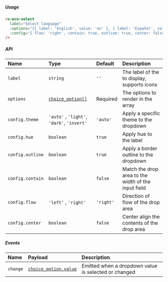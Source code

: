 ##### Usage

```html
<v-eco-select
  label="Select language"
  :options="[{ label: 'English', value: 'en' }, { label: 'Español', value: 'es' }]"
  :config="{ flow: 'right', contain: true, outline: true, center: false, theme: 'auto', hue: false }"
/>
```

##### API

| Name             | Type                                       | Default   | Description                                         |
| :--------------- | :----------------------------------------- | :-------- | :-------------------------------------------------- |
| `label`          | `string`                                   | `''`      | The label of the to display, supports icons         |
| `options`        | [`choice_option[]`](/guide/types)          | Required  | The options to render in the array                  |
| `config.theme`   | `'auto'` , `'light'`, `'dark'`, `'invert'` | `'auto'`  | Apply a specific theme to the dropdown              |
| `config.hue`     | `boolean`                                  | `true`    | Apply hue to the label                              |
| `config.outline` | `boolean`                                  | `true`    | Apply a border outline to the dropdown              |
| `config.contain` | `boolean`                                  | `false`   | Match the drop area to the width of the input field |
| `config.flow`    | `'left'` , `'right'`                       | `'right'` | Direction of flow of the drop area                  |
| `config.center`  | `boolean`                                  | `false`   | Center align the contents of the drop area          |

##### Events

| Name     | Payload                               | Description                                          |
| :------- | :------------------------------------ | :--------------------------------------------------- |
| `change` | [`choice_option.value`](/guide/types) | Emitted when a dropdown value is selected or changed |
